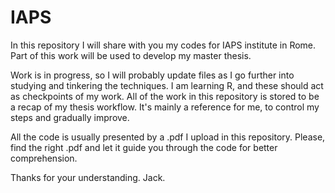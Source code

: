 # IAPS
In this repository I will share with you my codes for IAPS institute in Rome. Part of this work will be used to develop my master thesis.

Work is in progress, so I will probably update files as I go further into studying and tinkering the techniques. I am learning R, and these should act as checkpoints of my work.
All of the work in this repository is stored to be a recap of my thesis workflow. It's mainly a reference for me, to control my steps and gradually improve.

All the code is usually presented by a .pdf I upload in this repository. Please, find the right .pdf and let it guide you through the code for better comprehension.

Thanks for your understanding.
Jack.
